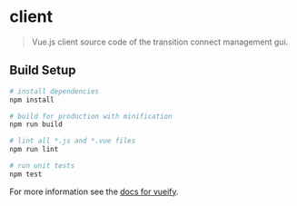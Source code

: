 # client

> Vue.js client source code of the transition connect management gui.

## Build Setup

``` bash
# install dependencies
npm install

# build for production with minification
npm run build

# lint all *.js and *.vue files
npm run lint

# run unit tests
npm test
```

For more information see the [docs for vueify](https://github.com/vuejs/vueify).
